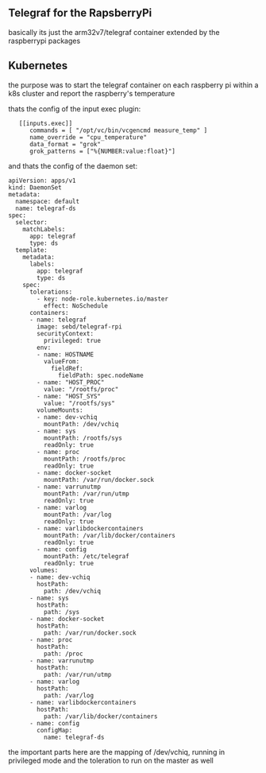 ## Telegraf for the RapsberryPi

basically its just the arm32v7/telegraf container extended by the raspberrypi packages


## Kubernetes

the purpose was to start the telegraf container on each raspberry pi within a k8s cluster and report the
raspberry's temperature

thats the config of the input exec plugin:

```
   [[inputs.exec]]
      commands = [ "/opt/vc/bin/vcgencmd measure_temp" ]
      name_override = "cpu_temperature"
      data_format = "grok"
      grok_patterns = ["%{NUMBER:value:float}"]
``` 

and thats the config of the daemon set:
```
apiVersion: apps/v1
kind: DaemonSet
metadata:
  namespace: default
  name: telegraf-ds
spec:
  selector:
    matchLabels:
      app: telegraf
      type: ds
  template:
    metadata:
      labels:
        app: telegraf
        type: ds
    spec:
      tolerations:
        - key: node-role.kubernetes.io/master
          effect: NoSchedule
      containers:
      - name: telegraf
        image: sebd/telegraf-rpi
        securityContext:
          privileged: true 
        env:
        - name: HOSTNAME
          valueFrom:
            fieldRef:
              fieldPath: spec.nodeName
        - name: "HOST_PROC"
          value: "/rootfs/proc"
        - name: "HOST_SYS"
          value: "/rootfs/sys"
        volumeMounts:
        - name: dev-vchiq
          mountPath: /dev/vchiq
        - name: sys
          mountPath: /rootfs/sys
          readOnly: true
        - name: proc
          mountPath: /rootfs/proc
          readOnly: true
        - name: docker-socket
          mountPath: /var/run/docker.sock
        - name: varrunutmp
          mountPath: /var/run/utmp
          readOnly: true
        - name: varlog
          mountPath: /var/log
          readOnly: true
        - name: varlibdockercontainers
          mountPath: /var/lib/docker/containers
          readOnly: true
        - name: config
          mountPath: /etc/telegraf
          readOnly: true
      volumes:
      - name: dev-vchiq
        hostPath:
          path: /dev/vchiq
      - name: sys
        hostPath:
          path: /sys
      - name: docker-socket
        hostPath:
          path: /var/run/docker.sock
      - name: proc
        hostPath:
          path: /proc
      - name: varrunutmp
        hostPath:
          path: /var/run/utmp
      - name: varlog
        hostPath:
          path: /var/log
      - name: varlibdockercontainers
        hostPath:
          path: /var/lib/docker/containers
      - name: config
        configMap:
          name: telegraf-ds
```

the important parts here are the mapping of /dev/vchiq, running in privileged mode and the toleration to run on the master as well
